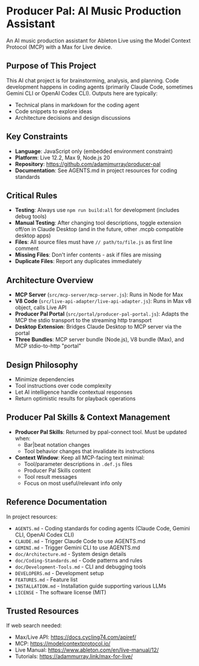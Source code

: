 # Producer Pal: AI Music Production Assistant

An AI music production assistant for Ableton Live using the Model Context
Protocol (MCP) with a Max for Live device.

## Purpose of This Project

This AI chat project is for brainstorming, analysis, and planning. Code
development happens in coding agents (primarily Claude Code, sometimes Gemini
CLI or OpenAI Codex CLI). Outputs here are typically:

- Technical plans in markdown for the coding agent
- Code snippets to explore ideas
- Architecture decisions and design discussions

## Key Constraints

- **Language**: JavaScript only (embedded environment constraint)
- **Platform**: Live 12.2, Max 9, Node.js 20
- **Repository**: https://github.com/adamjmurray/producer-pal
- **Documentation**: See AGENTS.md in project resources for coding standards

## Critical Rules

- **Testing**: Always use `npm run build:all` for development (includes debug
  tools)
- **Manual Testing**: After changing tool descriptions, toggle extension off/on
  in Claude Desktop (and in the future, other .mcpb compatible desktop apps)
- **Files**: All source files must have `// path/to/file.js` as first line
  comment
- **Missing Files**: Don't infer contents - ask if files are missing
- **Duplicate Files**: Report any duplicates immediately

## Architecture Overview

- **MCP Server** (`src/mcp-server/mcp-server.js`): Runs in Node for Max
- **V8 Code** (`src/live-api-adapter/live-api-adapter.js`): Runs in Max v8
  object, calls Live API
- **Producer Pal Portal** (`src/portal/producer-pal-portal.js`): Adapts the MCP
  the stdio transport to the streaming http transport
- **Desktop Extension**: Bridges Claude Desktop to MCP server via the portal
- **Three Bundles**: MCP server bundle (Node.js), V8 bundle (Max), and MCP
  stdio-to-http "portal"

## Design Philosophy

- Minimize dependencies
- Tool instructions over code complexity
- Let AI intelligence handle contextual responses
- Return optimistic results for playback operations

## Producer Pal Skills & Context Management

- **Producer Pal Skills**: Returned by ppal-connect tool. Must be updated when:
  - Bar|beat notation changes
  - Tool behavior changes that invalidate its instructions
- **Context Window**: Keep all MCP-facing text minimal:
  - Tool/parameter descriptions in `.def.js` files
  - Producer Pal Skills content
  - Tool result messages
  - Focus on most useful/relevant info only

## Reference Documentation

In project resources:

- `AGENTS.md` - Coding standards for coding agents (Claude Code, Gemini CLI,
  OpenAI Codex CLI)
- `CLAUDE.md` - Trigger Claude Code to use AGENTS.md
- `GEMINI.md` - Trigger Gemini CLI to use AGENTS.md
- `doc/Architecture.md` - System design details
- `doc/Coding-Standards.md` - Code patterns and rules
- `doc/Development-Tools.md` - CLI and debugging tools
- `DEVELOPERS.md` - Development setup
- `FEATURES.md` - Feature list
- `INSTALLATION.md` - Installation guide supporting various LLMs
- `LICENSE` - The software license (MIT)

## Trusted Resources

If web search needed:

- Max/Live API: https://docs.cycling74.com/apiref/
- MCP: https://modelcontextprotocol.io/
- Live Manual: https://www.ableton.com/en/live-manual/12/
- Tutorials: https://adammurray.link/max-for-live/
